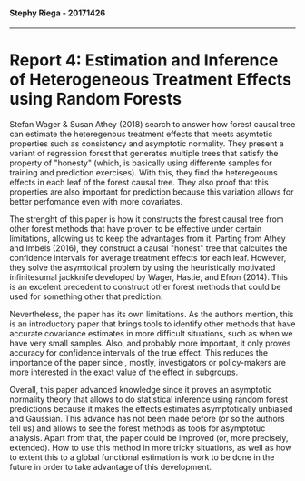 #### Stephy Riega - 20171426

***

# Report 4: Estimation and Inference of Heterogeneous Treatment Effects using Random Forests

Stefan Wager & Susan Athey (2018) search to answer how forest causal tree can estimate the heteregenous treatment effects that meets asymtotic properties such as consistency and asymptotic normality. They present a variant of regression forest that generates multiple trees that satisfy the property of "honesty" (which, is basically using differente samples for training and prediction exercises). With this, they find the heteregeouns effects in each leaf of the forest causal tree. They also proof that this properties are also important for prediction because this variation allows for better perfomance even with more covariates. 

The strenght of this paper is how it constructs the forest causal tree from other forest methods that have proven to be effective under certain limitations, allowing us to keep the advantages from it. Parting from Athey and Imbels (2016), they construct a causal "honest" tree that calcultes the confidence intervals for average treatment effects for each leaf. However, they solve the asymtotical problem by using the heuristically motivated infinitesumal jackknife developed by Wager, Hastie, and Efron (2014). This is an excelent precedent to construct other forest methods that could be used for something other that prediction. 

Nevertheless, the paper has its own limitations. As the authors mention, this is an introductory paper that brings tools to identify other methods that have accurate covariance estimates in more difficult situations, such as when we have very small samples. Also, and probably more important, it only proves accuracy for confidence intervals of the true effect. This reduces the importance of the paper since , mostly, investigators or policy-makers are more interested in the exact value of the effect in subgroups. 

Overall, this paper advanced knowledge since it proves an asymptotic normality theory that allows to do statistical inference using random forest predictions because it makes the effects estimates asymptotically unbiased and Gaussian. This advance has not been made before (or so the authors tell us) and allows to see the forest methods as tools for asymptotuc analysis.  Apart from that, the paper could be improved (or, more precisely, extended). How to use this method in more tricky situations, as well as how to extent this to a global functional estimation is work to be done in the future in order to take advantage of this development.